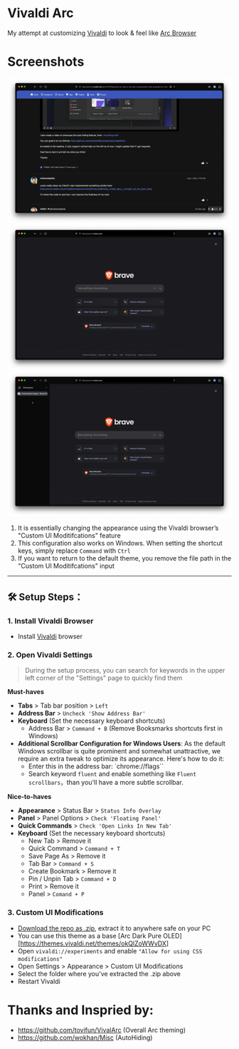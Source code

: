 # Vivaldi Arc
My attempt at customizing [Vivaldi](https://vivaldi.com) to look &amp; feel like [Arc Browser](https://arc.net)

# Screenshots
![1](https://github.com/monkedevlife/vivaldi-arc/blob/main/screenshots/1.png)
![2](https://github.com/monkedevlife/vivaldi-arc/blob/main/screenshots/2.png)
![3](https://github.com/monkedevlife/vivaldi-arc/blob/main/screenshots/3.png)

1. It is essentially changing the appearance using the Vivaldi browser’s "Custom UI Moditifcations" feature
2. This configuration also works on Windows. When setting the shortcut keys, simply replace `Command` with `Ctrl`
3. If you want to return to the default theme, you remove the file path in the "Custom UI Moditifcations" input

---

## 🛠️ Setup Steps：

### 1. Install Vivaldi Browser

- Install [Vivaldi](https://vivaldi.com) browser

### 2. Open Vivaldi Settings

> During the setup process, you can search for keywords in the upper left corner of the "Settings" page to quickly find them

**Must-haves** 
- **Tabs** > Tab bar position > `Left`
- **Address Bar** > `Uncheck 'Show Address Bar'`
- **Keyboard** (Set the necessary keyboard shortcuts)
    - Address Bar > `Command + B` (Remove Booksmarks shortcuts first in Windows)
- **Additional Scrollbar Configuration for Windows Users**: As the default Windows scrollbar is quite prominent and somewhat unattractive, we require an extra tweak to optimize its appearance. Here's how to do it:
  - Enter this in the address bar: `chrome://flags``
  - Search keyword `fluent` and enable something like `Fluent scrollbars`，than you'll have a more subtle scrollbar.

**Nice-to-haves**
- **Appearance** > Status Bar > `Status Info Overlay`
- **Panel** > Panel Options > `Check 'Floating Panel'`
- **Quick Commands** > `Check 'Open Links In New Tab'`
- **Keyboard** (Set the necessary keyboard shortcuts)
    - New Tab > Remove it
    - Quick Command > `Command + T`
    - Save Page As > Remove it
    - Tab Bar > `Command + S`
    - Create Bookmark > Remove it
    - Pin / Unpin Tab > `Command + D`
    - Print > Remove it
    - Panel > `Comand + P`

### 3. Custom UI Modifications
- [Download the repo as .zip](https://github.com/monkedevlife/vivaldi-arc), extract it to anywhere safe on your PC
- You can use this theme as a base [Arc Dark Pure OLED][https://themes.vivaldi.net/themes/okQlZoWWvDX]
- Open `vivaldi://experiments` and enable `"Allow for using CSS modifications"`
- Open Settings > Appearance > Custom UI Modifications
- Select the folder where you've extracted the .zip above
- Restart Vivaldi

# Thanks and Inspried by:
- https://github.com/tovifun/VivalArc (Overall Arc theming)
- https://github.com/wokhan/Misc (AutoHiding)
